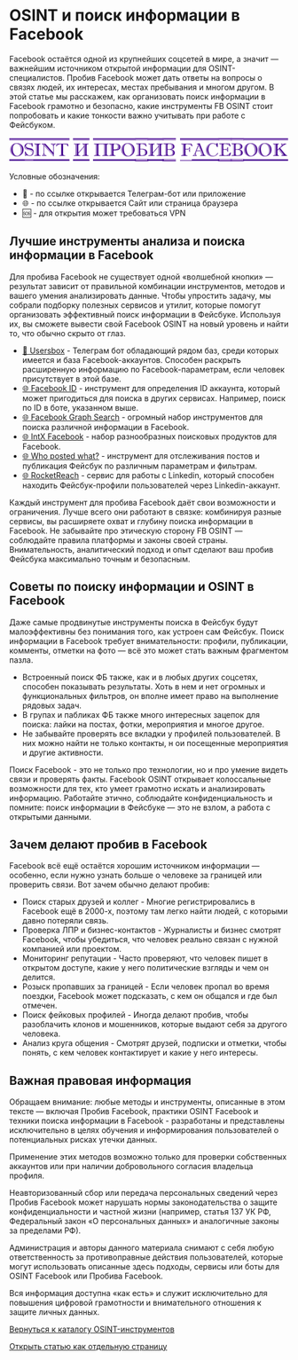 # OSINT и поиск информации в Facebook
Facebook остаётся одной из крупнейших соцсетей в мире, а значит — важнейшим источником открытой информации для OSINT-специалистов. Пробив Facebook может дать ответы на вопросы о связях людей, их интересах, местах пребывания и многом другом. В этой статье мы расскажем, как организовать поиск информации в Facebook грамотно и безопасно, какие инструменты FB OSINT стоит попробовать и какие тонкости важно учитывать при работе с Фейсбуком.

![OSINT и пробив Facebook](OSINT%20и%20пробив%20Facebook.jpg)

Условные обозначения:
* 📲 - по ссылке открывается Телеграм-бот или приложение
* 🌐 - по ссылке открывается Сайт или страница браузера
* 🆘 - для открытия может требоваться VPN

## Лучшие инструменты анализа и поиска информации в Facebook
Для пробива Facebook не существует одной «волшебной кнопки» — результат зависит от правильной комбинации инструментов, методов и вашего умения анализировать данные. Чтобы упростить задачу, мы собрали подборку полезных сервисов и утилит, которые помогут организовать эффективный поиск информации в Фейсбуке. Используя их, вы сможете вывести свой Facebook OSINT на новый уровень и найти то, что обычно скрыто от глаз.

* [📲 Usersbox](https://t.me/leak_checker01_bot?start=NDA2ODQwMTU5) - Телеграм бот обладающий рядом баз, среди которых имеется и база Facebook-аккаунтов. Способен раскрыть расширенную информацию по Facebook-параметрам, если человек присутствует в этой базе.
* [🌐 Facebook ID](https://lookup-id.com/) - инструмент для определения ID аккаунта, который может пригодиться для поиска в других сервисах. Например, поиск по ID в боте, указанном выше.
* [🌐 Facebook Graph Search](https://lookup-id.com/facebooksearch.html) - огромный набор инструментов для поиска различной информации в Facebook.
* [🌐 IntX Facebook](https://intelx.io/tools?tab=facebook) - набор разнообразных поисковых продуктов для Facebook.
* [🌐 Who posted what?](https://whopostedwhat.com/) - инструмент для отслеживания постов и публикация Фейсбук по различным параметрам и фильтрам.
* [🌐 RocketReach](https://rocketreach.co/) - сервис для работы с Linkedin, который способен находить Фейсбук-профили пользователей через Linkedin-аккаунт.

Каждый инструмент для пробива Facebook даёт свои возможности и ограничения. Лучше всего они работают в связке: комбинируя разные сервисы, вы расширяете охват и глубину поиска информации в Facebook. Не забывайте про этическую сторону FB OSINT — соблюдайте правила платформы и законы своей страны. Внимательность, аналитический подход и опыт сделают ваш пробив Фейсбука максимально точным и безопасным.

## Советы по поиску информации и OSINT в Facebook
Даже самые продвинутые инструменты поиска в Фейсбук будут малоэффективны без понимания того, как устроен сам Фейсбук. Поиск информации в Facebook требует внимательности: профили, публикации, комменты, отметки на фото — всё это может стать важным фрагментом пазла.

* Встроенный поиск ФБ также, как и в любых других соцсетях, способен показывать результаты. Хоть в нем и нет огромных и функциональных фильтров, он вполне имеет право на выполнение рядовых задач.
* В групах и пабликах ФБ также много интересных зацепок для поиска: лайки на постах, фотки, мероприятия и многое другое.
* Не забывайте проверять все вкладки у профилей пользователей. В них можно найти не только контакты, н ои посещенные мероприятия и другие активности.

Поиск Facebook - это не только про технологии, но и про умение видеть связи и проверять факты. Facebook OSINT открывает колоссальные возможности для тех, кто умеет грамотно искать и анализировать информацию. Работайте этично, соблюдайте конфиденциальность и помните: поиск информации в Фейсбуке — это не взлом, а работа с открытыми данными.

## Зачем делают пробив в Facebook
Facebook всё ещё остаётся хорошим источником информации — особенно, если нужно узнать больше о человеке за границей или проверить связи. Вот зачем обычно делают пробив:
* Поиск старых друзей и коллег - Многие регистрировались в Facebook ещё в 2000-х, поэтому там легко найти людей, с которыми давно потеряли связь.
* Проверка ЛПР и бизнес-контактов - Журналисты и бизнес смотрят Facebook, чтобы убедиться, что человек реально связан с нужной компанией или проектом.
* Мониторинг репутации - Часто проверяют, что человек пишет в открытом доступе, какие у него политические взгляды и чем он делится.
* Розыск пропавших за границей - Если человек пропал во время поездки, Facebook может подсказать, с кем он общался и где был отмечен.
* Поиск фейковых профилей - Иногда делают пробив, чтобы разоблачить клонов и мошенников, которые выдают себя за другого человека.
* Анализ круга общения - Смотрят друзей, подписки и отметки, чтобы понять, с кем человек контактирует и какие у него интересы.

## Важная правовая информация
Обращаем внимание: любые методы и инструменты, описанные в этом тексте — включая Пробив Facebook, практики OSINT Facebook и техники поиска информации в Facebook - разработаны и представлены исключительно в целях обучения и информирования пользователей о потенциальных рисках утечки данных.

Применение этих методов возможно только для проверки собственных аккаунтов или при наличии добровольного согласия владельца профиля.

Неавторизованный сбор или передача персональных сведений через Пробив Facebook может нарушать нормы законодательства о защите конфиденциальности и частной жизни (например, статья 137 УК РФ, Федеральный закон «О персональных данных» и аналогичные законы за пределами РФ).

Администрация и авторы данного материала снимают с себя любую ответственность за противоправные действия пользователей, которые могут использовать описанные здесь подходы, сервисы или боты для OSINT Facebook или Пробива Facebook.

Вся информация доступна «как есть» и служит исключительно для повышения цифровой грамотности и внимательного отношения к защите личных данных.

[Вернуться к каталогу OSINT-инструментов](https://github.com/OSINT-searcher/probiv_i_OSINT_instrumenti)

[Открыть статью как отдельную страницу](https://osint-searcher.github.io/OSINT_i_probiv_Facebook/)

